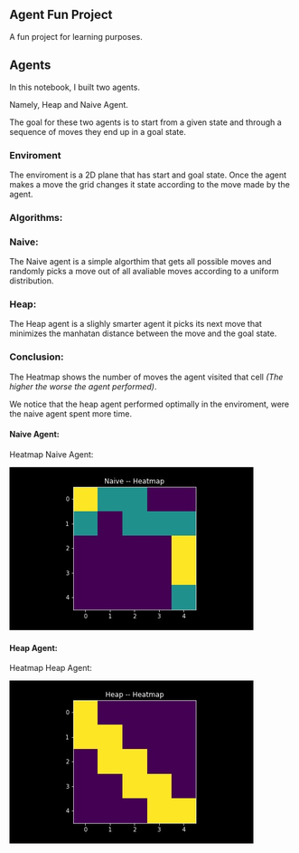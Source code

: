 ## Agent Fun Project

A fun project for learning purposes. 

## Agents
In this notebook, I built two agents.

Namely, Heap and Naive Agent.

The goal for these two agents is to start from a given state and through a sequence of moves they end up in a goal state. 

### Enviroment
The enviroment is a 2D plane that has start and goal state. 
Once the agent makes a move the grid changes it state according to the move made by the agent. 


### Algorithms:

### Naive:
The Naive agent is a simple algorthim that gets all possible moves and randomly picks a move out of all avaliable moves according to a uniform distribution.


### Heap:
The Heap agent is a slighly smarter agent it picks its next move that minimizes the manhatan distance between the move and the goal state.



### Conclusion:
The Heatmap shows the number of moves the agent visited that cell *(The higher the worse the agent performed)*. 

We notice that the heap agent performed optimally in the enviroment, were the naive agent spent more time.


#### Naive Agent:

Heatmap Naive Agent:

<img src = './images/Naive.jpg'>

#### Heap Agent:

Heatmap Heap Agent:

<img src = './images/Heap.jpg'>